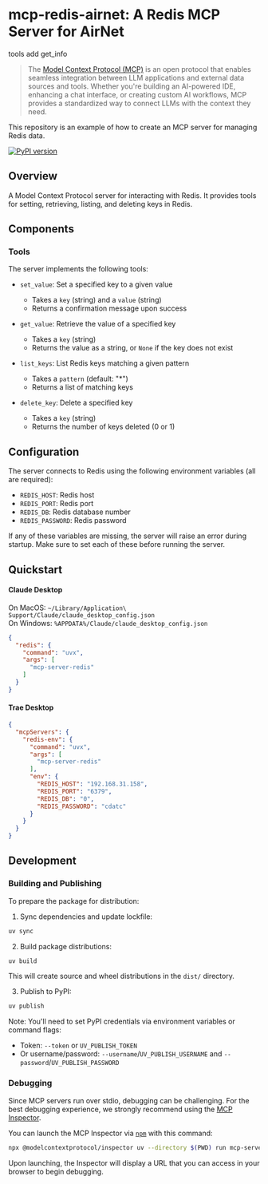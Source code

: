 # mcp-redis-airnet: A Redis MCP Server for AirNet 
tools add get_info


> The [Model Context Protocol (MCP)](https://modelcontextprotocol.io/introduction) is an open protocol that enables seamless integration between LLM applications and external data sources and tools. Whether you're building an AI-powered IDE, enhancing a chat interface, or creating custom AI workflows, MCP provides a standardized way to connect LLMs with the context they need.

This repository is an example of how to create an MCP server for managing Redis data.

[![PyPI version](https://badge.fury.io/py/mcp-server-redis.svg)](https://pypi.org/project/mcp-server-redis/)

## Overview

A Model Context Protocol server for interacting with Redis. It provides tools for setting, retrieving, listing, and deleting keys in Redis.

## Components

### Tools

The server implements the following tools:

- `set_value`: Set a specified key to a given value
  - Takes a `key` (string) and a `value` (string)
  - Returns a confirmation message upon success

- `get_value`: Retrieve the value of a specified key
  - Takes a `key` (string)
  - Returns the value as a string, or `None` if the key does not exist

- `list_keys`: List Redis keys matching a given pattern
  - Takes a `pattern` (default: "*")
  - Returns a list of matching keys

- `delete_key`: Delete a specified key
  - Takes a `key` (string)
  - Returns the number of keys deleted (0 or 1)

## Configuration

The server connects to Redis using the following environment variables (all are required):

- `REDIS_HOST`: Redis host  
- `REDIS_PORT`: Redis port  
- `REDIS_DB`: Redis database number  
- `REDIS_PASSWORD`: Redis password  

If any of these variables are missing, the server will raise an error during startup. Make sure to set each of these before running the server.

## Quickstart

#### Claude Desktop

On MacOS: `~/Library/Application\ Support/Claude/claude_desktop_config.json`  
On Windows: `%APPDATA%/Claude/claude_desktop_config.json`

```json
{
  "redis": {
    "command": "uvx",
    "args": [
      "mcp-server-redis"
    ]
  }
}
```
#### Trae Desktop
```json
{
  "mcpServers": {
    "redis-env": {
      "command": "uvx",
      "args": [
        "mcp-server-redis"
      ],
      "env": {
        "REDIS_HOST": "192.168.31.158",
        "REDIS_PORT": "6379",
        "REDIS_DB": "0",
        "REDIS_PASSWORD": "cdatc"
      }
    }
  }
}
```
## Development

### Building and Publishing

To prepare the package for distribution:

1. Sync dependencies and update lockfile:
```bash
uv sync
```

2. Build package distributions:
```bash
uv build
```

This will create source and wheel distributions in the `dist/` directory.

3. Publish to PyPI:
```bash
uv publish
```

Note: You'll need to set PyPI credentials via environment variables or command flags:
- Token: `--token` or `UV_PUBLISH_TOKEN`
- Or username/password: `--username`/`UV_PUBLISH_USERNAME` and `--password`/`UV_PUBLISH_PASSWORD`

### Debugging

Since MCP servers run over stdio, debugging can be challenging. For the best debugging
experience, we strongly recommend using the [MCP Inspector](https://github.com/modelcontextprotocol/inspector).

You can launch the MCP Inspector via [`npm`](https://docs.npmjs.com/downloading-and-installing-node-js-and-npm) with this command:

```bash
npx @modelcontextprotocol/inspector uv --directory $(PWD) run mcp-server-redis
```

Upon launching, the Inspector will display a URL that you can access in your browser to begin debugging.